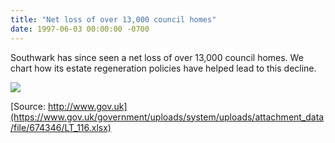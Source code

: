 ```yaml
---
title: "Net loss of over 13,000 council homes"
date: 1997-06-03 00:00:00 -0700
---
```


Southwark has since seen a net loss of over 13,000 council homes. We chart how its estate regeneration policies have helped lead to this decline.

![](http://35percent.org/img/clearanceschart.png)

[Source: http://www.gov.uk](https://www.gov.uk/government/uploads/system/uploads/attachment_data/file/674346/LT_116.xlsx)
